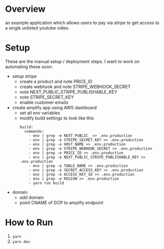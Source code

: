 # Overview

an example application which allows users to pay via stripe to get access to a single unlisted youtube video.

# Setup

These are the manual setup / deployment steps. I want to work on automating these soon:

- setup stripe
  - create a product and note PRICE_ID
  - create webhook and note STRIPE_WEBHOOK_SECRET
  - note NEXT_PUBLIC_STRIPE_PUBLISHABLE_KEY
  - note STRIPE_SECRET_KEY
  - enable customer emails
- create amplify app using AWS dashboard
  - set all env variables
  - modify build settings to look like this
    ```
    build:
      commands:
        - env | grep -e NEXT_PUBLIC_ >> .env.production
        - env | grep -e STRIPE_SECRET_KEY >> .env.production
        - env | grep -e HOST_NAME >> .env.production
        - env | grep -e STRIPE_WEBHOOK_SECRET >> .env.production
        - env | grep -e PRICE_ID >> .env.production
        - env | grep -e NEXT_PUBLIC_STRIPE_PUBLISHABLE_KEY >> .env.production
        - env | grep -e TABLE_NAME >> .env.production
        - env | grep -e SECRET_ACCESS_KEY >> .env.production
        - env | grep -e ACCESS_KEY_ID >> .env.production
        - env | grep -e REGION >> .env.production
        - yarn run build
    ```
- domain
  - add domain
  - point CNAME of GCP to amplify endpoint

# How to Run

1. `yarn`
2. `yarn dev`
